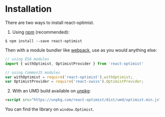 # Installation
There are two ways to install react-optimist. 

1. Using [npm](https://www.npmjs.com/) (recommended):

`$ npm install --save react-optimist`

Then with a module bundler like [webpack](https://webpack.github.io/), use as you would anything else:

```js
// using ES6 modules
import { withOptimist, OptimistProvider } from 'react-optimist'

// using CommonJS modules
var withOptimist = require('react-optimist').withOptimist;
var OptimistProvider = require('react-swiss').OptimistProvider;
```

2. With an UMD build available on [unpkg](https://unpkg.com):

```html
<script src="https://unpkg.com/react-optimist/dist/umd/optimist.min.js"></script>
```

You can find the library on `window.Optimist`.
